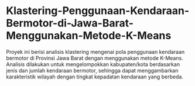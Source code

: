 # Klastering-Penggunaan-Kendaraan-Bermotor-di-Jawa-Barat-Menggunakan-Metode-K-Means
Proyek ini berisi analisis klastering mengenai pola penggunaan kendaraan bermotor di Provinsi Jawa Barat dengan menggunakan metode K-Means. Analisis dilakukan untuk mengelompokkan kabupaten/kota berdasarkan jenis dan jumlah kendaraan bermotor, sehingga dapat menggambarkan karakteristik wilayah dengan tingkat kepadatan kendaraan yang berbeda.

